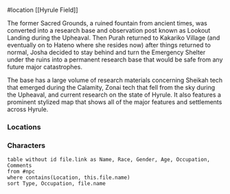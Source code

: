 #location [[Hyrule Field]]

The former Sacred Grounds, a ruined fountain from ancient times, was converted into a research base and observation post known as Lookout Landing during the Upheaval. Then Purah returned to Kakariko Village (and eventually on to Hateno where she resides now) after things returned to normal, Josha decided to stay behind and turn the Emergency Shelter under the ruins into a permanent research base that would be safe from any future major catastrophes.

The base has a large volume of research materials concerning Sheikah tech that emerged during the Calamity, Zonai tech that fell from the sky during the Upheaval, and current research on the state of Hyrule. It also features a prominent stylized map that shows all of the major features and settlements across Hyrule.

### Locations



### Characters
```dataview
table without id file.link as Name, Race, Gender, Age, Occupation, Comments
from #npc
where contains(Location, this.file.name)
sort Type, Occupation, file.name
```
